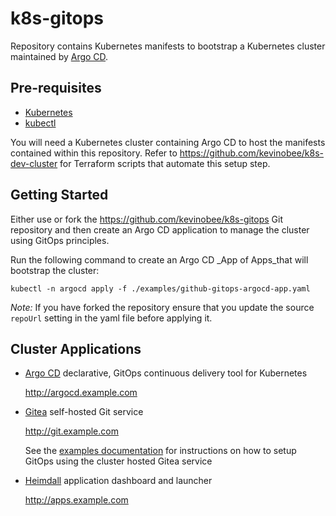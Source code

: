 # k8s-gitops

Repository contains Kubernetes manifests to bootstrap a Kubernetes cluster maintained by [Argo CD](https://argoproj.github.io/cd/).

## Pre-requisites

* [Kubernetes](https://kubernetes.io/)
* [kubectl](https://kubernetes.io/docs/reference/kubectl/overview/)

You will need a Kubernetes cluster containing Argo CD to host the manifests contained within this repository. Refer to <https://github.com/kevinobee/k8s-dev-cluster> for Terraform scripts that automate this setup step.

## Getting Started

Either use or fork the <https://github.com/kevinobee/k8s-gitops> Git repository and then create an Argo CD application to manage the cluster using GitOps principles.

Run the following command to create an Argo CD _App of Apps_that will bootstrap the cluster:

```Shell
kubectl -n argocd apply -f ./examples/github-gitops-argocd-app.yaml
```

*Note:* If you have forked the repository ensure that you update the source `repoUrl` setting in the yaml file before applying it.

## Cluster Applications

* [Argo CD](https://argoproj.github.io/cd/) declarative, GitOps continuous delivery tool for Kubernetes

     <http://argocd.example.com>

* [Gitea](https://gitea.com/) self-hosted Git service

    <http://git.example.com>

    See the [examples documentation](./examples/README.md) for instructions on how to setup GitOps using the cluster hosted Gitea service

* [Heimdall](https://heimdall.site/) application dashboard and launcher

    <http://apps.example.com>
